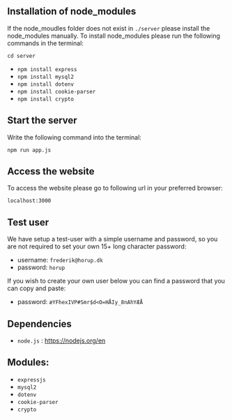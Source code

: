 ## Installation of node_modules

If the node_moudles folder does not exist in `./server` please install the node_modules manually. To install node_modules please run the following commands in the terminal:

`cd server`

- `npm install express`
- `npm install mysql2`
- `npm install dotenv`
- `npm install cookie-parser`
- `npm install crypto`

## Start the server

Write the following command into the terminal:

`npm run app.js`

## Access the website

To access the website please go to following url in your preferred browser:

`localhost:3000`

## Test user

We have setup a test-user with a simple username and password, so you are not required to set your own 15+ long character password:

- username: `frederik@horup.dk`
- password: `horup`

If you wish to create your own user below you can find a password that you can copy and paste:
- password: `æYFhexIVP#Smr$d<O=HÅIy_8nAhYÆÅ`

## Dependencies

- `node.js` : https://nodejs.org/en

## Modules:

- `expressjs`
- `mysql2`
- `dotenv`
- `cookie-parser`
- `crypto`
